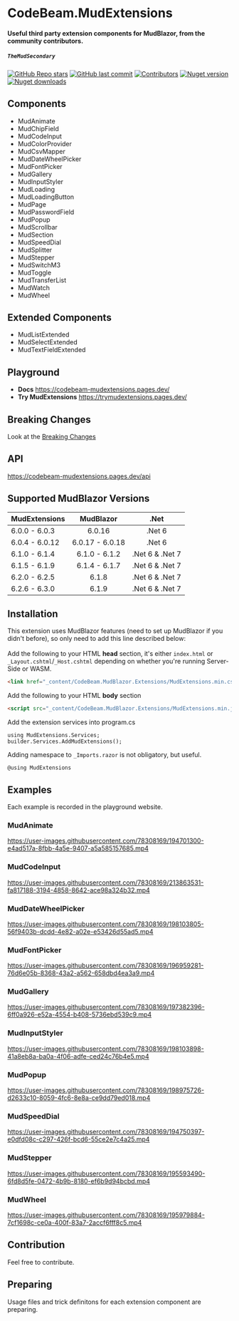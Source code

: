 # CodeBeam.MudExtensions
#### Useful third party extension components for MudBlazor, from the community contributors.
##### `TheMudSecondary`

[![GitHub Repo stars](https://img.shields.io/github/stars/codebeamorg/codebeam.mudextensions?color=594ae2&style=flat-square&logo=github)](https://github.com/codebeamorg/codebeam.mudextensions/stargazers)
[![GitHub last commit](https://img.shields.io/github/last-commit/codebeamorg/codebeam.mudextensions?color=594ae2&style=flat-square&logo=github)](https://github.com/codebeamorg/codebeam.mudextensions)
[![Contributors](https://img.shields.io/github/contributors/codebeamorg/codebeam.mudextensions?color=594ae2&style=flat-square&logo=github)](https://github.com/codebeamorg/codebeam.mudextensions/graphs/contributors)
[![Nuget version](https://img.shields.io/nuget/v/CodeBeam.mudextensions?color=ff4081&label=nuget%20version&logo=nuget&style=flat-square)](https://www.nuget.org/packages/codebeam.mudextensions/)
[![Nuget downloads](https://img.shields.io/nuget/dt/CodeBeam.mudextensions?color=ff4081&label=nuget%20downloads&logo=nuget&style=flat-square)](https://www.nuget.org/packages/codebeam.mudextensions/)

## Components

- MudAnimate
- MudChipField
- MudCodeInput
- MudColorProvider
- MudCsvMapper
- MudDateWheelPicker
- MudFontPicker
- MudGallery
- MudInputStyler
- MudLoading
- MudLoadingButton
- MudPage
- MudPasswordField
- MudPopup
- MudScrollbar
- MudSection
- MudSpeedDial
- MudSplitter
- MudStepper
- MudSwitchM3
- MudToggle
- MudTransferList
- MudWatch
- MudWheel

## Extended Components

- MudListExtended
- MudSelectExtended
- MudTextFieldExtended


## Playground
- **Docs**
https://codebeam-mudextensions.pages.dev/
- **Try MudExtensions**
https://trymudextensions.pages.dev/

## Breaking Changes
Look at the [Breaking Changes](https://github.com/CodeBeamOrg/CodeBeam.MudBlazor.Extensions/blob/dev/BreakingChanges.md)

## API
https://codebeam-mudextensions.pages.dev/api

## Supported MudBlazor Versions
| MudExtensions | MudBlazor | .Net |
| :---  |    :----:   | :---: |
| 6.0.0 - 6.0.3 | 6.0.16 | .Net 6 |
| 6.0.4 - 6.0.12 | 6.0.17 - 6.0.18 | .Net 6 |
| 6.1.0 - 6.1.4 | 6.1.0 - 6.1.2 | .Net 6 & .Net 7 |
| 6.1.5 - 6.1.9 | 6.1.4 - 6.1.7 | .Net 6 & .Net 7 |
| 6.2.0 - 6.2.5 | 6.1.8 | .Net 6 & .Net 7 |
| 6.2.6 - 6.3.0 | 6.1.9 | .Net 6 & .Net 7 |

## Installation
This extension uses MudBlazor features (need to set up MudBlazor if you didn't before), so only need to add this line described below:<br /><br />
Add the following to your HTML **head** section, it's either `index.html` or `_Layout.cshtml`/`_Host.cshtml` depending on whether you're running Server-Side or WASM.
```html
<link href="_content/CodeBeam.MudBlazor.Extensions/MudExtensions.min.css" rel="stylesheet" />
```

Add the following to your HTML **body** section
```html
<script src="_content/CodeBeam.MudBlazor.Extensions/MudExtensions.min.js"></script>
```

Add the extension services into program.cs
```razor
using MudExtensions.Services;
builder.Services.AddMudExtensions();
```

Adding namespace to `_Imports.razor` is not obligatory, but useful.
```razor
@using MudExtensions
```

## Examples
Each example is recorded in the playground website.

### MudAnimate

https://user-images.githubusercontent.com/78308169/194701300-e4ad517a-8fbb-4a5e-9407-a5a585157685.mp4

### MudCodeInput

https://user-images.githubusercontent.com/78308169/213863531-fa817188-3194-4858-8642-ace98a324b32.mp4

### MudDateWheelPicker

https://user-images.githubusercontent.com/78308169/198103805-56f9403b-dcdd-4e82-a02e-e53426d55ad5.mp4

### MudFontPicker

https://user-images.githubusercontent.com/78308169/196959281-76d6e05b-8368-43a2-a562-658dbd4ea3a9.mp4

### MudGallery

https://user-images.githubusercontent.com/78308169/197382396-6ff0a926-e52a-4554-b408-5736ebd539c9.mp4

### MudInputStyler

https://user-images.githubusercontent.com/78308169/198103898-41a8eb8a-ba0a-4f06-adfe-ced24c76b4e5.mp4

### MudPopup

https://user-images.githubusercontent.com/78308169/198975726-d2633c10-8059-4fc6-8e8a-ce9dd79ed018.mp4

### MudSpeedDial

https://user-images.githubusercontent.com/78308169/194750397-e0dfd08c-c297-426f-bcd6-55ce2e7c4a25.mp4

### MudStepper

https://user-images.githubusercontent.com/78308169/195593490-6fd8d5fe-0472-4b9b-8180-ef6b9d94bcbd.mp4

### MudWheel

https://user-images.githubusercontent.com/78308169/195979884-7cf1698c-ce0a-400f-83a7-2accf6fff8c5.mp4


## Contribution
Feel free to contribute.

## Preparing
Usage files and trick definitons for each extension component are preparing.

